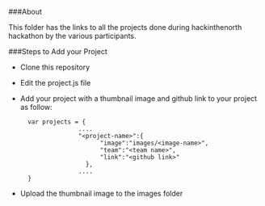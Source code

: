 ###About

This folder has the links to all the projects done during hackinthenorth hackathon by the various participants.

###Steps to Add your Project

* Clone this repository
* Edit the project.js file
* Add your project with a thumbnail image and github link to your project as follow:

  ```
    var projects = {
                  ....
                  "<project-name>":{
                  		"image":"images/<image-name>",
                  		"team":"<team name>",
                  		"link":"<github link>"
                  	},
                  ....
    }
  ```
* Upload the thumbnail image to the images folder

